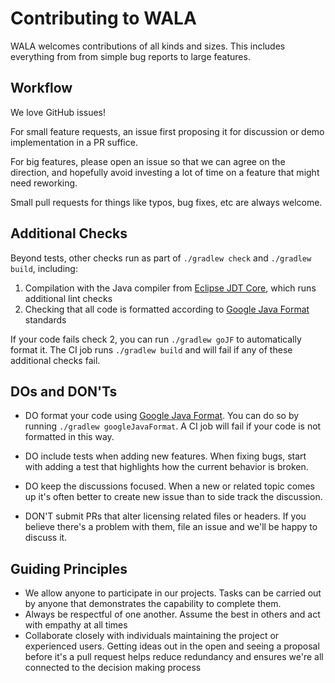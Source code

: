 Contributing to WALA
====================

WALA welcomes contributions of all kinds and sizes. This includes everything from from simple bug reports to large features.

Workflow
--------

We love GitHub issues!

For small feature requests, an issue first proposing it for discussion or demo implementation in a PR suffice.

For big features, please open an issue so that we can agree on the direction, and hopefully avoid investing a lot of time on a feature that might need reworking.

Small pull requests for things like typos, bug fixes, etc are always welcome.

Additional Checks
-----------------

Beyond tests, other checks run as part of `./gradlew check` and `./gradlew build`, including:

1. Compilation with the Java compiler from [Eclipse JDT Core](https://www.eclipse.org/jdt/core/),
which runs additional lint checks
2. Checking that all code is formatted according to [Google Java
  Format](https://github.com/google/google-java-format) standards

If your code fails check 2, you can run `./gradlew goJF` to automatically format
it.  The CI job runs `./gradlew build` and will fail if any of these additional
checks fail.


DOs and DON'Ts
--------------

* DO format your code using [Google Java Format](https://github.com/google/google-java-format).  You can do so by running `./gradlew googleJavaFormat`.  A CI job will fail if your code is not formatted in this way.
* DO include tests when adding new features. When fixing bugs, start with adding a test that highlights how the current behavior is broken.
* DO keep the discussions focused. When a new or related topic comes up it's often better to create new issue than to side track the discussion.

* DON'T submit PRs that alter licensing related files or headers. If you believe there's a problem with them, file an issue and we'll be happy to discuss it.

Guiding Principles
------------------

* We allow anyone to participate in our projects. Tasks can be carried out by anyone that demonstrates the capability to complete them.
* Always be respectful of one another. Assume the best in others and act with empathy at all times
* Collaborate closely with individuals maintaining the project or experienced users. Getting ideas out in the open and seeing a proposal before it's a pull request helps reduce redundancy and ensures we're all connected to the decision making process
